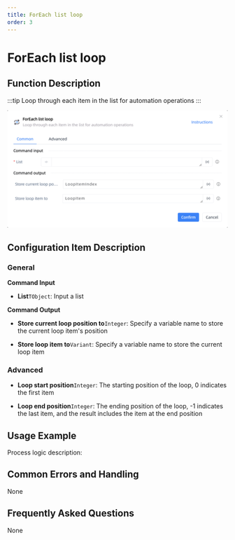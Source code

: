 ```yaml
---
title: ForEach list loop
order: 3
---
```


# ForEach list loop

## Function Description

:::tip 
Loop through each item in the list for automation operations
:::

![ForEach list loop](../../assets/ForEach%20list%20loop_command.png)

## Configuration Item Description

### General

**Command Input**

- **List**`TObject`: Input a list


**Command Output**

- **Store current loop position to**`Integer`: Specify a variable name to store the current loop item's position

- **Store loop item to**`Variant`: Specify a variable name to store the current loop item

### Advanced

- **Loop start position**`Integer`: The starting position of the loop, 0 indicates the first item

- **Loop end position**`Integer`: The ending position of the loop, -1 indicates the last item, and the result includes the item at the end position


## Usage Example

Process logic description:

## Common Errors and Handling

None

## Frequently Asked Questions

None

